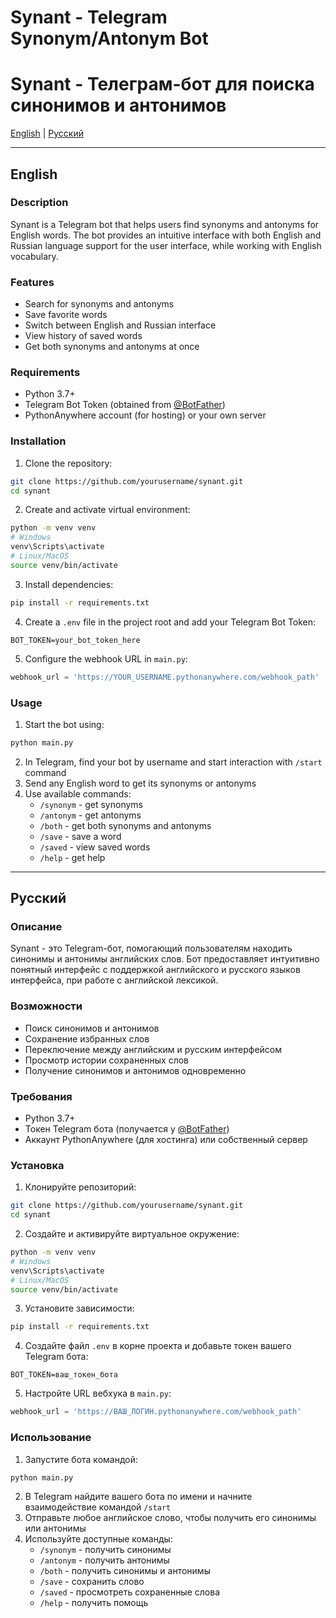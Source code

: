 # Synant - Telegram Synonym/Antonym Bot
# Synant - Телеграм-бот для поиска синонимов и антонимов

[English](#english) | [Русский](#russian)

---

<a name="english"></a>
## English

### Description
Synant is a Telegram bot that helps users find synonyms and antonyms for English words. The bot provides an intuitive interface with both English and Russian language support for the user interface, while working with English vocabulary.

### Features
- Search for synonyms and antonyms
- Save favorite words
- Switch between English and Russian interface
- View history of saved words
- Get both synonyms and antonyms at once

### Requirements
- Python 3.7+
- Telegram Bot Token (obtained from [@BotFather](https://t.me/BotFather))
- PythonAnywhere account (for hosting) or your own server

### Installation

1. Clone the repository:
```bash
git clone https://github.com/yourusername/synant.git
cd synant
```

2. Create and activate virtual environment:
```bash
python -m venv venv
# Windows
venv\Scripts\activate
# Linux/MacOS
source venv/bin/activate
```

3. Install dependencies:
```bash
pip install -r requirements.txt
```

4. Create a `.env` file in the project root and add your Telegram Bot Token:
```
BOT_TOKEN=your_bot_token_here
```

5. Configure the webhook URL in `main.py`:
```python
webhook_url = 'https://YOUR_USERNAME.pythonanywhere.com/webhook_path'
```

### Usage
1. Start the bot using:
```bash
python main.py
```

2. In Telegram, find your bot by username and start interaction with `/start` command
3. Send any English word to get its synonyms or antonyms
4. Use available commands:
   - `/synonym` - get synonyms
   - `/antonym` - get antonyms
   - `/both` - get both synonyms and antonyms
   - `/save` - save a word
   - `/saved` - view saved words
   - `/help` - get help

---

<a name="russian"></a>
## Русский

### Описание
Synant - это Telegram-бот, помогающий пользователям находить синонимы и антонимы английских слов. Бот предоставляет интуитивно понятный интерфейс с поддержкой английского и русского языков интерфейса, при работе с английской лексикой.

### Возможности
- Поиск синонимов и антонимов
- Сохранение избранных слов
- Переключение между английским и русским интерфейсом
- Просмотр истории сохраненных слов
- Получение синонимов и антонимов одновременно

### Требования
- Python 3.7+
- Токен Telegram бота (получается у [@BotFather](https://t.me/BotFather))
- Аккаунт PythonAnywhere (для хостинга) или собственный сервер

### Установка

1. Клонируйте репозиторий:
```bash
git clone https://github.com/yourusername/synant.git
cd synant
```

2. Создайте и активируйте виртуальное окружение:
```bash
python -m venv venv
# Windows
venv\Scripts\activate
# Linux/MacOS
source venv/bin/activate
```

3. Установите зависимости:
```bash
pip install -r requirements.txt
```

4. Создайте файл `.env` в корне проекта и добавьте токен вашего Telegram бота:
```
BOT_TOKEN=ваш_токен_бота
```

5. Настройте URL вебхука в `main.py`:
```python
webhook_url = 'https://ВАШ_ЛОГИН.pythonanywhere.com/webhook_path'
```

### Использование
1. Запустите бота командой:
```bash
python main.py
```

2. В Telegram найдите вашего бота по имени и начните взаимодействие командой `/start`
3. Отправьте любое английское слово, чтобы получить его синонимы или антонимы
4. Используйте доступные команды:
   - `/synonym` - получить синонимы
   - `/antonym` - получить антонимы
   - `/both` - получить синонимы и антонимы
   - `/save` - сохранить слово
   - `/saved` - просмотреть сохраненные слова
   - `/help` - получить помощь